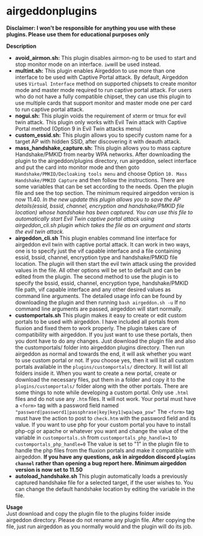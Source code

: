 # airgeddonplugins
<strong>Disclaimer: I won't be responsible for anything you use with these plugins. Please use them for educational purposes only</strong>

<strong>Description</strong>

<ul>
    <li><strong>avoid_airmon.sh:</strong> This plugin disables airmon-ng to be used to start and stop monitor mode on an interface. <code>iw</code>will be used instead.</li>
    <li><strong>multint.sh:</strong> This plugin enables Airgeddon to use more than one interface to be used with Captive Portal attack. By default, Airgeddon uses <code>Virtual Interface</code> method on supported chipsets to create  monitor mode and master mode required to run captive portal attack. For users who do not have a fully compatible chipset, they can use this plugin to use multiple cards that support monitor and master mode one per card to run captive portal attack.</li>
    <li><strong>nogui.sh:</strong> This plugin voids the requirement of xterm or tmux for evil twin attack. This plugin only works with Evil Twin attack with Captive Portal method (Option 9 in Evil Twin attacks menu)</li>
    <li><strong>custom_essid.sh:</strong> This plugin allows you to specify custom name for a target AP with hidden SSID, after discovering it with deauth attack.</li>
    <li><strong>mass_handshake_capture.sh:</strong> This plugin allows you to mass capture Handshake/PMKID from nearby WPA networks. After downloading the plugin to the airgeddon/plugins directory, run airgeddon, select interface and put the card into monitor mode and then goto <code>Handshake/PMKID/Decloaking tools menu</code> and choose Option <code>10. Mass Handshake/PMKID Capture</code> and then follow the instructions. There are some variables that can be set according to the needs. Open the plugin file and see the top section. The minimum required airgeddon version is now 11.40. <i>In the new update this plugin allows you to save the AP details(essid, bssid, channel, encryption and handshake/PMKID file location) whose handshake has been captured. You can use this file to automatically start Evil Twin captive portal attack using airgeddon_cli.sh plugin which takes the file as an argument and starts the evil twin attack.</i></li>
    <li><strong>airgeddon_cli.sh</strong> This plugin enables command line interface for airgeddon evil twin with captive portal attack. It can work in two ways, one is to specify just the vif capable interface and a file containing essid, bssid, channel, encryption type and handshake/PMKID file location. The plugin will then start the evil twin attack using the provided values in the file. All other options will be set to default and can be edited from the plugin. The second method to use the plugin is to specify the bssid, essid, channel, encryption type, handshake/PMKID file path, vif capable interface and any other desired values as command line arguments. The detailed usage info can be found by downloading the plugin and then running <code>bash airgeddon.sh -u</code> If no command line arguments are passed, airgeddon will start normally.</li>
    <li><strong>customportals.sh</strong> This plugin makes it easy to create or edit custom portals to be used with airgeddon. I have included all portals from fluxion and fixed them to work properly. The plugin takes care of compatibility with airgeddon. If you just want to use these portals, then you dont have to do any changes. Just download the plugin file and also the customportals/ folder into airgeddon plugins directory. Then run airgeddon as normal and towards the end, it will ask whether you want to use custom portal or not. If you choose yes, then it will list all custom portals available in the <code>plugins/customportals/</code> directory. It will list all folders inside it. When you want to create a new portal, create or download the necessary files, put them in a folder and copy it to the <code>plugins/customportals/</code> folder along with the other portals. There are some things to note while developing a custom portal. Only use <code>.html</code> files and do not use any <code>.htm</code> files. It will not work. Your portal must have a <code>&lt;form&gt;</code> tag with a password field named <code>"password|password1|passphrase|key|key1|wpa|wpa_psw"</code> The <code>&lt;form&gt;</code> tag must have the action to post to <code>check.htm</code> with the password field and its value. If you want to use php for your custom portal you have to install php-cgi or apache or whatever you want and change the value of the variable in <code>customportals.sh</code> from <code>customportals_php_handle=1</code> to <code>customportals_php_handle=0</code> The value is set to "1" in the plugin file to handle the php files from the fluxion portals and make it compatible with airgeddon. <strong>If you have any questions, ask in airgeddon discord <code>plugins channel</code> rather than opening a bug report here. Minimum airgeddon version is now set to 11.50</strong></li>
    <li><strong>autoload_handshake.sh</strong> This plugin automatically loads a previously captured handshake file for a selected target, if the user wishes to. You can change the default handshake location by editing the variable in the file.</li>
</ul>

<strong>Usage</strong>
<br>
Just download and copy the plugin file to the plugins folder inside airgeddon directory. Please do not rename any plugin file. After copying the file, just run airgeddon as you normally would and the plugin will do its job.

